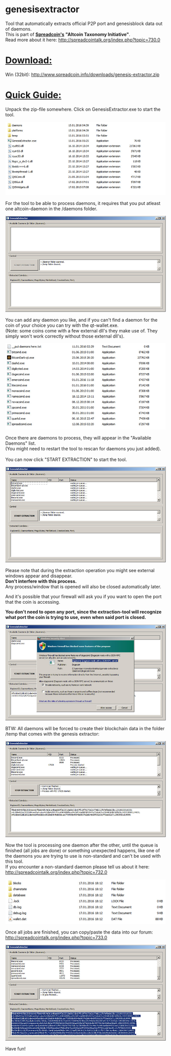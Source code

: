 # genesisextractor
Tool that automatically extracts official P2P port and genesisblock data out of daemons.<br>
This is part of <a href="http://www.spreadcoin.info" target="_blank"><b>Spreadcoin's</b></a> <b>"Altcoin Taxonomy Initiative"</b>.<br>
Read more about it here: <a href="http://spreadcointalk.org/index.php?topic=730.0" target="_blank">http://spreadcointalk.org/index.php?topic=730.0</a>

<h1><u><b>Download:</b></u></h1>

Win (32bit): http://www.spreadcoin.info/downloads/genesis-extractor.zip

<h1><u><b>Quick Guide:</b></u></h1>

Unpack the zip-file somewhere. Click on GenesisExtractor.exe to start the tool.

![Alt text](docs/pics/screenshot0.jpg "Genesis Extractor Screen 0 - Overview")

For the tool to be able to process daemons, it requires that you put atleast one altcoin-daemon in the /daemons folder.

![Alt text](docs/pics/screenshot1.jpg "Genesis Extractor Screen 0 - Overview")

You can add any daemon you like, and if you can't find a daemon for the coin of your choice you can try with the qt-wallet.exe.<br>
(Note: some coins come with a few external dll's they make use of. They simply won't work correctly without those external dll's).

![Alt text](docs/pics/screenshot2.jpg "Genesis Extractor Screen 0 - Overview")

Once there are daemons to process, they will appear in the "Available Daemons" list. <br>
(You might need to restart the tool to rescan for daemons you just added).<br><br>
You can now click "START EXTRACTION" to start the tool.

![Alt text](docs/pics/screenshot3.jpg "Genesis Extractor Screen 0 - Overview")

Please note that during the extraction operation you might see external windows appear and disappear.<br>
<b>Don't interfere with this process.</b><br>Any process/window that is opened will also be closed automatically later.<br>

And it's possible that your firewall will ask you if you want to open the port that the coin is accessing.

<b>You don't need to open any port, since the extraction-tool will recognize what port the coin is trying to use, even when said port is closed.</b>

![Alt text](docs/pics/screenshot3b.jpg "Genesis Extractor Screen 0 - Overview")

BTW: All daemons will be forced to create their blockchain data in the folder /temp that comes with the genesis extractor:

![Alt text](docs/pics/screenshot4.jpg "Genesis Extractor Screen 0 - Overview")

Now the tool is processing one daemon after the other, until the queue is finished (all jobs are done) or something unexpected happens, like one of the daemons you are trying to use is non-standard and can't be used with this tool.<br>
If you encounter a non-standard daemon please tell us about it here: http://spreadcointalk.org/index.php?topic=732.0

![Alt text](docs/pics/screenshot5.jpg "Genesis Extractor Screen 0 - Overview")

Once all jobs are finished, you can copy/paste the data into our forum: http://spreadcointalk.org/index.php?topic=733.0

![Alt text](docs/pics/screenshot6.jpg "Genesis Extractor Screen 0 - Overview")

Have fun!
